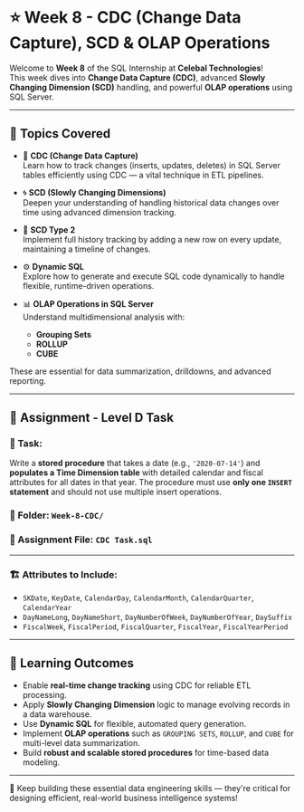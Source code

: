 # ⭐ Week 8 - CDC (Change Data Capture), SCD & OLAP Operations

Welcome to **Week 8** of the SQL Internship at **Celebal Technologies**!  
This week dives into **Change Data Capture (CDC)**, advanced **Slowly Changing Dimension (SCD)** handling, and powerful **OLAP operations** using SQL Server.

---

## 🧠 Topics Covered

- 🔄 **CDC (Change Data Capture)**  
  Learn how to track changes (inserts, updates, deletes) in SQL Server tables efficiently using CDC — a vital technique in ETL pipelines.

- 🌀 **SCD (Slowly Changing Dimensions)**  
  Deepen your understanding of handling historical data changes over time using advanced dimension tracking.

- 🔁 **SCD Type 2**  
  Implement full history tracking by adding a new row on every update, maintaining a timeline of changes.

- ⚙️ **Dynamic SQL**  
  Explore how to generate and execute SQL code dynamically to handle flexible, runtime-driven operations.

- 📊 **OLAP Operations in SQL Server**  
  Understand multidimensional analysis with:
  - **Grouping Sets**
  - **ROLLUP**
  - **CUBE**

These are essential for data summarization, drilldowns, and advanced reporting.

---

## 🧪 Assignment - Level D Task

### 📌 Task:
Write a **stored procedure** that takes a date (e.g., `'2020-07-14'`) and **populates a Time Dimension table** with detailed calendar and fiscal attributes for all dates in that year. The procedure must use **only one `INSERT` statement** and should not use multiple insert operations.

### 📁 Folder: `Week-8-CDC/`
### 📄 Assignment File: `CDC Task.sql`
---
### 🏗️ Attributes to Include:
- `SKDate`, `KeyDate`, `CalendarDay`, `CalendarMonth`, `CalendarQuarter`, `CalendarYear`
- `DayNameLong`, `DayNameShort`, `DayNumberOfWeek`, `DayNumberOfYear`, `DaySuffix`
- `FiscalWeek`, `FiscalPeriod`, `FiscalQuarter`, `FiscalYear`, `FiscalYearPeriod`

---

## 🎯 Learning Outcomes

- Enable **real-time change tracking** using CDC for reliable ETL processing.
- Apply **Slowly Changing Dimension** logic to manage evolving records in a data warehouse.
- Use **Dynamic SQL** for flexible, automated query generation.
- Implement **OLAP operations** such as `GROUPING SETS`, `ROLLUP`, and `CUBE` for multi-level data summarization.
- Build **robust and scalable stored procedures** for time-based data modeling.

---

🚀 Keep building these essential data engineering skills — they're critical for designing efficient, real-world business intelligence systems!
